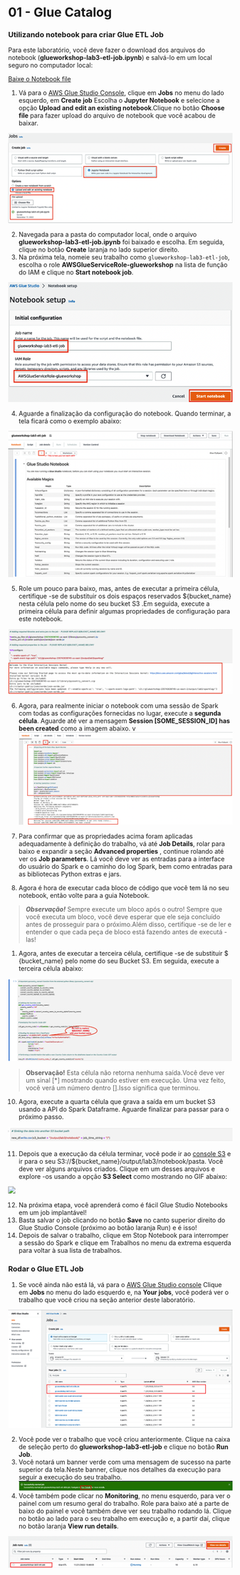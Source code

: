 # 01 - Glue Catalog

### Utilizando notebook para criar Glue ETL Job

Para este laboratório, você deve fazer o download dos arquivos do notebook (**glueworkshop-lab3-etl-job.ipynb**) e salvá-lo em um local seguro no computador local:

<a id="raw-url" href="https://static.us-east-1.prod.workshops.aws/public/690aeb62-f64c-4570-9d6e-c97a3d3f4adb/static/download/lab3/etl-job/glueworkshop-lab3-etl-job.ipynb">Baixe o Notebook file</a>


1. Vá para o [AWS Glue Studio Console](https://console.aws.amazon.com/gluestudio/home), clique em **Jobs** no menu do lado esquerdo, em **Create job** Escolha o **Jupyter Notebook** e selecione a opção **Upload and edit an existing notebook**.Clique no botão **Choose file** para fazer upload do arquivo de notebook que você acabou de baixar.

![](img/lab3-create-notebook.png)

2. Navegada para a pasta do computador local, onde o arquivo **glueworkshop-lab3-etl-job.ipynb** foi baixado e escolha. Em seguida, clique no botão **Create** laranja no lado superior direito.
3. Na próxima tela, nomeie seu trabalho como `glueworkshop-lab3-etl-job`, escolha o role **AWSGlueServiceRole-glueworkshop** na lista de função do IAM e clique no **Start notebook job**.

![](img/lab3-notebook-details.png)

4. Aguarde a finalização da configuração do notebook. Quando terminar, a tela ficará como o exemplo abaixo:

![](img/lab3-notebook-editor.png)

5. Role um pouco para baixo, mas, antes de executar a primeira célula, certifique -se de substituir os dois espaços reservados ${bucket_name} nesta célula pelo nome do seu bucket S3 .Em seguida, execute a primeira célula para definir algumas propriedades de configuração para este notebook.

![](img/lab3-spark-config.png)

6. Agora, para realmente iniciar o notebook com uma sessão de Spark com todas as configurações fornecidas no lugar, execute a **segunda célula**. Aguarde até ver a   mensagem **Session [SOME_SESSION_ID] has been created** como a imagem abaixo.
v![](img/lab3-cell-zero.png)

7. Para confirmar que as propriedades acima foram aplicadas adequadamente à definição do trabalho, vá até **Job Details**, rolar para baixo e expandir a seção **Advanced properties** , continue rolando até ver os **Job parameters**. Lá você deve ver as entradas para a interface do usuário do Spark e o caminho do log Spark, bem como entradas para as bibliotecas Python extras e jars.
8. Agora é hora de executar cada bloco de código que você tem lá no seu notebook, então volte para a guia Notebook.

> ***Observação!*** Sempre execute um bloco após o outro! Sempre que você executa um bloco, você deve esperar que ele seja concluído antes de prosseguir para o próximo.Além disso, certifique -se de ler e entender o que cada peça de bloco está fazendo antes de executá -las!

1. Agora, antes de executar a terceira célula, certifique -se de substituir $ {bucket_name} pelo nome do seu Bucket S3. Em seguida, execute a terceira célula abaixo:

![](img/lab3-second-cell.png)

> **Observação!** Esta célula não retorna nenhuma saída.Você deve ver um sinal [*] mostrando quando estiver em execução. Uma vez feito, você verá um número dentro [].Isso significa que terminou.

10.  Agora, execute a quarta célula que grava a saída em um bucket S3 usando a API do Spark Dataframe. Aguarde finalizar para passar para o próximo passo.

![](img/lab3-third-cell.png)

11. Depois que a execução da célula terminar, você pode ir ao [console S3](https://s3.console.aws.amazon.com/s3/) e ir para o seu S3://${bucket_name}/output/lab3/notebook/pasta. Você deve ver alguns arquivos criados. Clique em um desses arquivos e explore -os usando a opção **S3 Select** como mostrando no GIF abaixo:

![](img/lab3-s3-select.gif)

12. Na próxima etapa, você aprenderá como é fácil Glue Studio Notebooks em um job implantável!
13. Basta salvar o job clicando no botão **Save** no canto superior direito do Glue Studio Console (próximo ao botão laranja Run) e é isso!
14. Depois de salvar o trabalho, clique em Stop Notebook para interromper a sessão do Spark e clique em Trabalhos no menu da extrema esquerda para voltar à sua lista de trabalhos.

### Rodar o Glue ETL Job

1. Se você ainda não está lá, vá para o [AWS Glue Studio console](https://console.aws.amazon.com/gluestudio/home)  Clique em **Jobs** no menu do lado esquerdo e, na **Your jobs**, você poderá ver o trabalho que você criou na seção anterior deste laboratório.

![](img/lab3-job-list.png)

2. Você pode ver o trabalho que você criou anteriormente. Clique na caixa de seleção perto do **glueworkshop-lab3-etl-job** e clique no botão **Run Job**.
3. Você notará um banner verde com uma mensagem de sucesso na parte superior da tela.Neste banner, clique nos detalhes da execução para seguir a execução do seu trabalho.
![](img/lab3-run-details.png)
4. Você também pode clicar no **Monitoring**, no menu esquerdo, para ver o painel com um resumo geral do trabalho. Role para baixo até a parte de baixo do painel e você também deve ver seu trabalho rodando lá. Clique no botão ao lado para o seu trabalho em execução e, a partir daí, clique no botão laranja **View run details**.

![](img/lab3-run-details2.png)

